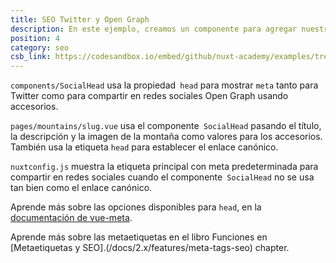 ```yaml
---
title: SEO Twitter y Open Graph
description: En este ejemplo, creamos un componente para agregar nuestras etiquetas de Twitter y Open Graph para cuando se comparte en las redes sociales.
position: 4
category: seo
csb_link: https://codesandbox.io/embed/github/nuxt-academy/examples/tree/master/seo/seo-twitter-og?fontsize=14&hidenavigation=1&module=%2Fcomponents%2FSocialHead.vue&theme=dark&view=editor
---
```


<example-intro></example-intro>

`components/SocialHead` usa la propiedad` head` para mostrar `meta` tanto para Twitter como para compartir en redes sociales Open Graph usando accesorios.

`pages/mountains/slug.vue` usa el componente` SocialHead` pasando el título, la descripción y la imagen de la montaña como valores para los accesorios. También usa la etiqueta `head` para establecer el enlace canónico.

`nuxtconfig.js` muestra la etiqueta principal con meta predeterminada para compartir en redes sociales cuando el componente` SocialHead` no se usa tan bien como el enlace canónico.

<base-alert type="next">

Aprende más sobre las opciones disponibles para `head`, en la [documentación de vue-meta](https://vue-meta.nuxtjs.org/api/#metainfo-properties).

</base-alert>

<base-alert type="next">

Aprende más sobre las metaetiquetas en el libro Funciones en [Metaetiquetas y SEO].(/docs/2.x/features/meta-tags-seo) chapter.

</base-alert>

<code-sandbox :src="csb_link"></code-sandbox>
